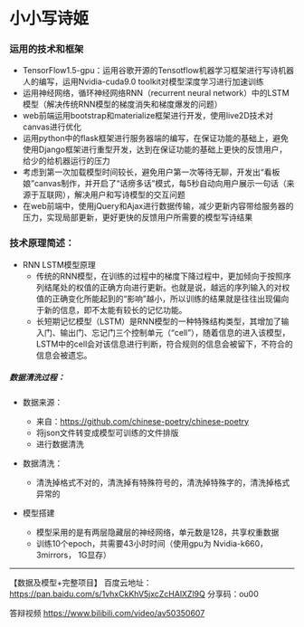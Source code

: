 # 小小写诗姬

### 运用的技术和框架
- TensorFlow1.5-gpu：运用谷歌开源的Tensotflow机器学习框架进行写诗机器人的编写，运用Nvidia-cuda9.0 toolkit对模型深度学习进行加速训练
- 运用神经网络，循环神经网络RNN（recurrent neural network）中的LSTM模型（解决传统RNN模型的梯度消失和梯度爆发的问题）
- web前端运用bootstrap和materialize框架进行开发，使用live2D技术对canvas进行优化
- 运用python中的flask框架进行服务器端的编写，在保证功能的基础上，避免使用Django框架进行重型开发，达到在保证功能的基础上更快的反馈用户，给少的给机器运行的压力
- 考虑到第一次加载模型时间较长，避免用户第一次等待无聊，开发出“看板娘”canvas制作，并开启了“话痨多话”模式，每5秒自动向用户展示一句话（来源于互联网），解决用户和写诗模型的交互问题
- 在web前端中，使用jQuery和Ajax进行数据传输，减少更新内容带给服务器的压力，实现局部更新，更好更快的反馈用户所需要的模型写诗结果

### 技术原理简述：
- RNN LSTM模型原理
	- 传统的RNN模型，在训练的过程中的梯度下降过程中，更加倾向于按照序列结尾处的权值的正确方向进行更新。也就是说，越远的序列输入的对权值的正确变化所能起到的“影响”越小，所以训练的结果就是往往出现偏向于新的信息，即不太能有较长的记忆功能。
	- 长短期记忆模型（LSTM）是RNN模型的一种特殊结构类型，其增加了输入门、输出门、忘记门三个控制单元（“cell”），随着信息的进入该模型，LSTM中的cell会对该信息进行判断，符合规则的信息会被留下，不符合的信息会被遗忘。
##### 数据清洗过程：
- 数据来源：
	- 来自：https://github.com/chinese-poetry/chinese-poetry
	- 将json文件转变成模型可训练的文件排版
	- 进行数据清洗
- 数据清洗：
	- 清洗掉格式不对的，清洗掉有特殊符号的，清洗掉特殊字的，清洗掉格式异常的
	
- 模型搭建
	- 模型采用的是有两层隐藏层的神经网络，单元数是128，共享权重数据
	- 训练10个epoch，共需要43小时时间（使用gpu为 Nvidia-k660，3mirrors， 1G显存）
----

【数据及模型+完整项目】
百度云地址：https://pan.baidu.com/s/1vhxCkKhV5jxcZcHAlXZl9Q
分享码：ou00

答辩视频 https://www.bilibili.com/video/av50350607
